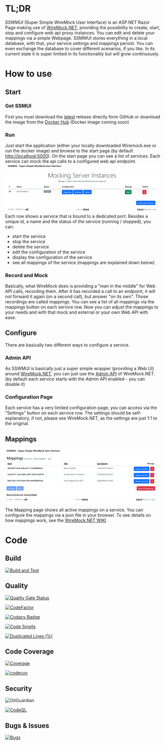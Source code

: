 
# TL;DR

_SSWMUI_ (Super Simple WireMock User Interface) is an ASP.NET Razor Page
making use of [WireMock.NET](https://github.com/WireMock-Net/WireMock.Net),
providing the possibility to create, start,
stop and configure web api proxy instances. You can edit and delete your mappings via a simple Webpage.
SSMWUI stores everything in a local database, with that, your service settings and mappings persist. You can even exchange the database to cover different scenarios, if you like.
In its current state it is super limited in its functionality but will grow continuously.

# How to use

## Start

### Get SSMUI

First you must download the [latest](https://github.com/vanUbor/Wiremock/releases/latest) release 
directly form GitHub or download the image from the [Docker Hub](https://hub.docker.com/) (Docker image coming soon)

### Run

Just start the application (either your locally downloaded Wiremock.exe or run the docker image) 
and browse to the start page (by default <http://localhost:5000>).
On the start page you can see a list of services. Each service can mock the api calls to a configured web api endpoint.
![startPageScreen.png](.assets/startPageScreen.png)
Each row shows a service that is bound to a dedicated port. 
Besides a unique id, a name and the status of the service (running / stopped),
you can:

- start the service 
- stop the service
- delete the service
- edit the configuration of the service
- display the configuration of the service
- see all mappings of the service (mappings are explained down below)

### Record and Mock

Basically, what WireMock does is providing a "man in the middle" for Web API calls, recording them.
After it has recorded a call to an endpoint, it will not forward it again (on a second call), but answer "on its own".
Those recordings are called mappings. You can see a list of all mappings via the mappings button on each service row.
Now you can adjust the mappings to your needs and with that mock and external or your own Web API with ease.

## Configure

There are basically two different ways to configure a service.

### Admin API

As SSWMUI is basically just a super simple wrapper (providing a Web UI) around [WireMock.NET](https://github.com/WireMock-Net/WireMock.Net), 
you can just use the [Admin API](https://github.com/WireMock-Net/WireMock.Net/wiki/Admin-API-Reference) of WireMock.NET.
(by default each service starts with the Admin API enabled - you can disable it)

### Configuration Page

Each service has a very limited configuration page, you can access via the "Settings" button on each service row.
The settings should be self-explanatory, if not, please see WireMock.NET, as the settings are just 1:1 to the original. 

## Mappings

![startPageScreen.png](.assets/mappingsPageScreen.png)

The Mapping page shows all active mappings on a service. You can configure the mappings via a json file in your browser.
To see details on how mappings work, see the [WireMock.NET WIKI](https://github.com/WireMock-Net/WireMock.Net/wiki)

# Code

## Build

[![Build and Test](https://github.com/vanUbor/Wiremock/actions/workflows/Build.yml/badge.svg)](https://github.com/vanUbor/Wiremock/actions/workflows/Build.yml)

## Quality

[![Quality Gate Status](https://sonarcloud.io/api/project_badges/measure?project=vanUbor_Wiremock&metric=alert_status)](https://sonarcloud.io/summary/new_code?id=vanUbor_Wiremock)

[![CodeFactor](https://www.codefactor.io/repository/github/vanubor/wiremock/badge)](https://www.codefactor.io/repository/github/vanubor/wiremock) 

[![Codacy Badge](https://app.codacy.com/project/badge/Grade/05e6f15388244258b9435b6c64f86691)](https://app.codacy.com/gh/vanUbor/Wiremock/dashboard?utm_source=gh&utm_medium=referral&utm_content=&utm_campaign=Badge_grade)

[![Code Smells](https://sonarcloud.io/api/project_badges/measure?project=vanUbor_Wiremock&metric=code_smells)](https://sonarcloud.io/summary/new_code?id=vanUbor_Wiremock)

[![Duplicated Lines (%)](https://sonarcloud.io/api/project_badges/measure?project=vanUbor_Wiremock&metric=duplicated_lines_density)](https://sonarcloud.io/summary/new_code?id=vanUbor_Wiremock)

## Code Coverage

[![Coverage](https://sonarcloud.io/api/project_badges/measure?project=vanUbor_Wiremock&metric=coverage)](https://sonarcloud.io/summary/new_code?id=vanUbor_Wiremock)

[![codecov](https://codecov.io/gh/vanUbor/Wiremock/branch/main/graph/badge.svg?token=ESJLR9JY72)](https://codecov.io/gh/vanUbor/Wiremock)

## Security

![GitGuardian](https://img.shields.io/badge/GitGuardian-passed-brightgreen)

[![CodeQL](https://github.com/vanUbor/Wiremock/actions/workflows/github-code-scanning/codeql/badge.svg)](https://github.com/vanUbor/Wiremock/actions/workflows/github-code-scanning/codeql)

## Bugs & Issues

[![Bugs](https://sonarcloud.io/api/project_badges/measure?project=vanUbor_Wiremock&metric=bugs)](https://sonarcloud.io/summary/new_code?id=vanUbor_Wiremock)
